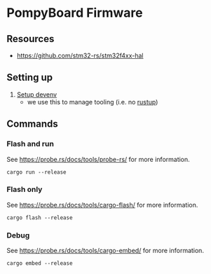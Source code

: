 # PompyBoard Firmware

## Resources

- https://github.com/stm32-rs/stm32f4xx-hal

## Setting up

1. [Setup devenv](https://devenv.sh/getting-started)
   - we use this to manage tooling (i.e. no [rustup](https://rustup.rs/))

## Commands

### Flash and run

See https://probe.rs/docs/tools/probe-rs/ for more information.

```console
cargo run --release
```

### Flash only

See https://probe.rs/docs/tools/cargo-flash/ for more information.

```console
cargo flash --release
```

### Debug

See https://probe.rs/docs/tools/cargo-embed/ for more information.

```console
cargo embed --release
```
